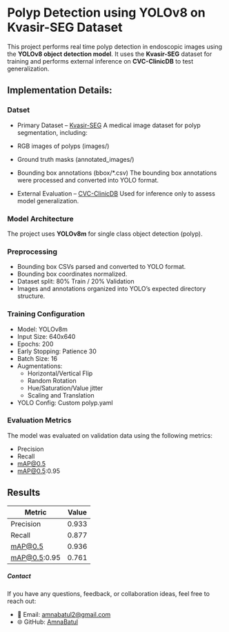 # Polyp Detection using YOLOv8 on Kvasir-SEG Dataset

This project performs real time polyp detection in endoscopic images using the **YOLOv8 object detection model**. It uses the **Kvasir-SEG** dataset for training and performs external inference on **CVC-ClinicDB** to test generalization.

## Implementation Details:

### Datset
* Primary Dataset – [Kvasir-SEG](https://www.kaggle.com/datasets/debeshjha1/kvasirseg)
A medical image dataset for polyp segmentation, including:
* RGB images of polyps (images/)
* Ground truth masks (annotated_images/)
* Bounding box annotations (bbox/*.csv)
The bounding box annotations were processed and converted into YOLO format.

* External Evaluation – [CVC-ClinicDB](https://www.kaggle.com/datasets/balraj98/cvcclinicdb)
  Used for inference only to assess model generalization.

### Model Architecture
The project uses **YOLOv8m** for single class object detection (polyp).

### Preprocessing
* Bounding box CSVs parsed and converted to YOLO format.
* Bounding box coordinates normalized.
* Dataset split: 80% Train / 20% Validation
* Images and annotations organized into YOLO’s expected directory structure.

### Training Configuration
* Model: YOLOv8m
* Input Size: 640x640
* Epochs: 200
* Early Stopping: Patience 30
* Batch Size: 16
* Augmentations:
  * Horizontal/Vertical Flip
  * Random Rotation
  * Hue/Saturation/Value jitter
  * Scaling and Translation
* YOLO Config: Custom polyp.yaml

### Evaluation Metrics
The model was evaluated on validation data using the following metrics:
* Precision
* Recall
* mAP@0.5
* mAP@0.5:0.95

## Results

| Metric       | Value |
|--------------|-------|
| Precision    | 0.933 |
| Recall       | 0.877 |
| mAP@0.5      | 0.936 |
| mAP@0.5:0.95 | 0.761 |

##### Contact
If you have any questions, feedback, or collaboration ideas, feel free to reach out:
* 📧 Email: amnabatul2@gmail.com 
* 🌐 GitHub: [AmnaBatul](https://github.com/AmnaBatul)
